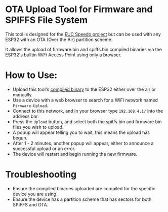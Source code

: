 # OTA Upload Tool for Firmware and SPIFFS File System
This tool is designed for the [EUC Speedo project](https://github.com/ihatechoosingusernames/EUCSpeedo) but can be used with any ESP32 with an OTA (Over the Air) partition scheme.

It allows the upload of firmware.bin and spiffs.bin compiled binaries via the ESP32's builtin WiFi Access Point using only a browser.

# How to Use:
- Upload this tool's [compiled binary](https://github.com/ihatechoosingusernames/esp32-upload-server/releases) to the ESP32 either over the air or manually.
- Use a device with a web browser to search for a WiFi network named `Firmware-Upload`.
- Connect to this network, and in your browser type `192.168.4.1/` into the address bar.
- Press the `Upload` button, and select both the spiffs.bin and firmware.bin files you wish to upload.
- A popup will appear telling you to wait, this means the upload has begun.
- After 1 - 2 minutes, another popup will appear, either to announce a successful upload or an error.
- The device will restart and begin running the new firmware.

# Troubleshooting
- Ensure the compiled binaries uploaded are compiled for the specific device you are using.
- Ensure the device has a partition scheme that has sectors for both SPIFFS and OTA.